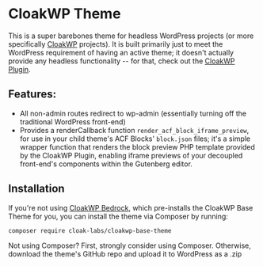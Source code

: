 # CloakWP Theme
This is a super barebones theme for headless WordPress projects (or more specifically [CloakWP](https://github.com/cloak-labs/cloakwp) projects). It is built primarily just to meet the WordPress requirement of having an active theme; it doesn't actually provide any headless functionality -- for that, check out the [CloakWP Plugin](https://github.com/cloak-labs/cloakwp/tree/main/plugins/cloakwp-plugin).

## Features:
- All non-admin routes redirect to wp-admin (essentially turning off the traditional WordPress front-end)
- Provides a renderCallback function `render_acf_block_iframe_preview`, for use in your child theme's ACF Blocks' `block.json` files; it's a simple wrapper function that renders the block preview PHP template provided by the CloakWP Plugin, enabling iframe previews of your decoupled front-end's components within the Gutenberg editor.

## Installation
If you're not using [CloakWP Bedrock](https://github.com/cloak-labs/cloakwp-bedrock), which pre-installs the CloakWP Base Theme for you, you can install the theme via Composer by running:
```bash
composer require cloak-labs/cloakwp-base-theme
```

Not using Composer? First, strongly consider using Composer. Otherwise, download the theme's GitHub repo and upload it to WordPress as a .zip
